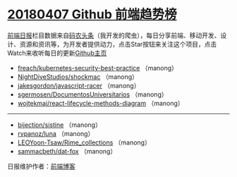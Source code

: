 # [20180407 Github 前端趋势榜](http://news.caibaojian.com/date/2018/04/07)

[前端日报](http://caibaojian.com/c/news)栏目数据来自[码农头条](http://hao.caibaojian.com/)（我开发的爬虫），每日分享前端、移动开发、设计、资源和资讯等，为开发者提供动力，点击Star按钮来关注这个项目，点击Watch来收听每日的更新[Github主页](https://github.com/kujian/githubTrending)
* [freach/kubernetes-security-best-practice](http://news.caibaojian.com/freach-kubernetes-security-best-practice/) （manong）
* [NightDiveStudios/shockmac](http://news.caibaojian.com/nightdivestudios-shockmac/) （manong）
* [jakesgordon/javascript-racer](http://news.caibaojian.com/jakesgordon-javascript-racer/) （manong）
* [sgermosen/DocumentosUniversitarios](http://news.caibaojian.com/sgermosen-documentosuniversitarios/) （manong）
* [wojtekmaj/react-lifecycle-methods-diagram](http://news.caibaojian.com/wojtekmaj-react-lifecycle-methods-diagram/) （manong）

***
* [bijection/sistine](http://news.caibaojian.com/bijection-sistine/) （manong）
* [rvpanoz/luna](http://news.caibaojian.com/rvpanoz-luna/) （manong）
* [LEOYoon-Tsaw/Rime_collections](http://news.caibaojian.com/leoyoon-tsaw-rime_collections/) （manong）
* [sammacbeth/dat-fox](http://news.caibaojian.com/sammacbeth-dat-fox/) （manong）

日报维护作者：[前端博客](http://caibaojian.com/) 